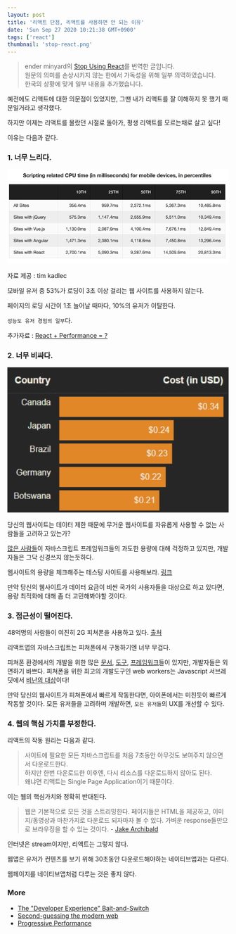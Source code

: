 ```yaml
---
layout: post
title: '리액트 단점, 리액트를 사용하면 안 되는 이유'
date: 'Sun Sep 27 2020 10:21:38 GMT+0900'
tags: ['react']
thumbnail: 'stop-react.png'
---
```


> ender minyard의 [Stop Using React](https://dev.to/ender_minyard/why-you-should-stop-using-react-g7c)를 번역한 글입니다.<br>원문의 의미를 손상시키지 않는 한에서 가독성을 위해 일부 의역하였습니다.<br>
> 한국의 상황에 맞게 일부 내용을 추가했습니다.

예전에도 리액트에 대한 의문점이 있었지만, 그땐 내가 리액트를 잘 이해하지 못 했기 때문일거라고 생각했다.

하지만 이제는 리액트를 몰랐던 시절로 돌아가, 평생 리액트를 모르는채로 살고 싶다!

이유는 다음과 같다.

### 1. 너무 느리다.

![React Slow](./react-slow.png)

자료 제공 : tim kadlec

모바일 유저 중 53%가 로딩이 3초 이상 걸리는 웹 사이트를 사용하지 않는다.

페이지의 로딩 시간이 1초 늘어날 때마다, 10%의 유저가 이탈한다.

`성능도 유저 경험의 일부`다.

추가자료 : [React + Performance = ?](https://aerotwist.com/blog/react-plus-performance-equals-what/)

### 2. 너무 비싸다.

![Data cost](./data-cost.png)

당신의 웹사이트는 데이터 제한 때문에 무거운 웹사이트를 자유롭게 사용할 수 없는 사람들을 고려하고 있는가?

[많은 사람들](https://macwright.com/2020/05/10/spa-fatigue.html)이 자바스크립트 프레임워크들의 과도한 용량에 대해 걱정하고 있지만, 개발자들은 그닥 신경쓰지 않는듯하다.

웹사이트의 용량을 체크해주는 테스팅 사이트를 사용해보라. [링크](https://whatdoesmysitecost.com/test/200927_AH_c905512b46e8c471bb31434d292cea52)

만약 당신의 웹사이트가 데이터 요금이 비싼 국가의 사용자들을 대상으로 하고 있다면, 용량 최적화에 대해 좀 더 고민해봐야할 것이다.

### 3. 접근성이 떨어진다.

48억명의 사람들이 여진히 2G 피쳐폰을 사용하고 있다. [출처](https://www.bankmycell.com/blog/how-many-phones-are-in-the-world)

리액트앱의 자바스크립트는 피쳐폰에서 구동하기엔 너무 무겁다.

피쳐폰 환경에서의 개발을 위한 많은 [문서](https://dev.to/addyosmani/loading-web-pages-fast-on-a-20-feature-phone-8h6), [도구](https://developer.mozilla.org/en-US/docs/Web/API/Web_Workers_API/Using_web_workers), [프레임워크](https://preactjs.com/)들이 있지만, 개발자들은 외면하기 바쁘다. 피쳐폰을 위한 최고의 개발도구인 web workers는 Javascript 서브레딧에서 [비난의 대상](https://www.reddit.com/r/javascript/comments/cv56c9/should_you_should_be_using_web_workers_hint/)이다!

만약 당신의 웹사이트가 피쳐폰에서 빠르게 작동한다면, 아이폰에서는 미친듯이 빠르게 작동할 것이다. 모든 유저들을 고려하며 개발하면, `모든 유저들`의 UX를 개선할 수 있다.

### 4. 웹의 핵심 가치를 부정한다.

리액트의 작동 원리는 다음과 같다.

> 사이트에 필요한 모든 자바스크립트를 처음 7초동안 아무것도 보여주지 않으면서 다운로드한다.<br>
> 하지만 한번 다운로드한 이후엔, 다시 리소스를 다운로드하지 않아도 된다.<br>왜냐면 리액트는 Single Page Application이기 때문이다.

이는 웹의 핵심가치와 정확히 반대된다.

> 웹은 기본적으로 모든 것을 스트리밍한다.
> 페이지들은 HTML을 제공하고, 이미지/동영상과 마찬가지로 다운로드 되자마자 볼 수 있다. 가벼운 response들만으로 브라우징을 할 수 있는 것이다.
> \- [Jake Archibald](https://invidious.snopyta.org/watch?v=G9PpImUEeUA)

인터넷은 stream이지만, 리액트는 그렇지 않다.

웹앱은 유저가 컨텐츠를 보기 위해 30초동안 다운로드해야하는 네이티브앱과는 다르다.

웹페이지를 네이티브앱처럼 다루는 것은 좋지 않다.

### More

- [The "Developer Experience" Bait-and-Switch](https://infrequently.org/2018/09/the-developer-experience-bait-and-switch/)
- [Second-guessing the modern web](https://macwright.com/2020/05/10/spa-fatigue.html)
- [Progressive Performance](https://invidious.snopyta.org/watch?v=4bZvq3nodf4)
